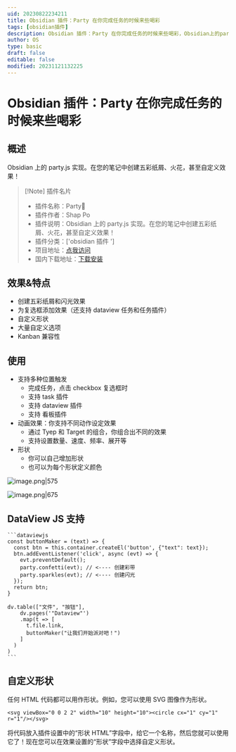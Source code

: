 ```yaml
---
uid: 20230822234211
title: Obsidian 插件：Party 在你完成任务的时候来些喝彩
tags: [obsidian插件]
description: Obsidian 插件：Party 在你完成任务的时候来些喝彩，Obsidian上的party.js实现。在您的笔记中创建五彩纸屑、火花，甚至自定义效果！
author: OS
type: basic
draft: false
editable: false
modified: 20231121132225
---
```


# Obsidian 插件：Party 在你完成任务的时候来些喝彩

## 概述

Obsidian 上的 party.js 实现。在您的笔记中创建五彩纸屑、火花，甚至自定义效果！

> [!Note] 插件名片
> - 插件名称：Party🎉
> - 插件作者：Shap Po
> - 插件说明：Obsidian 上的 party.js 实现。在您的笔记中创建五彩纸屑、火花，甚至自定义效果！
> - 插件分类：['obsidian 插件 ']
> - 项目地址：[点我访问](https://github.com/shap-po/obsidian-party)
> - 国内下载地址：[下载安装](https://pkmer.cn/products/plugin/pluginMarket/?obsidian-party)

## 效果&特点

- 创建五彩纸屑和闪光效果
- 为复选框添加效果（还支持 dataview 任务和任务插件）
- 自定义形状
- 大量自定义选项
- Kanban 兼容性

## 使用

- 支持多种位置触发
	- 完成任务，点击 checkbox 复选框时
	- 支持 task 插件
	- 支持 dataview 插件
	- 支持 看板插件
- 动画效果：你支持不同动作设定效果
	- 通过 Tyep 和 Target 的组合，你组合出不同的效果
	- 支持设置数量、速度、频率、展开等
- 形状
	- 你可以自己增加形状
	- 也可以为每个形状定义颜色

![image.png|575](https://cdn.pkmer.cn/images/20230918172608.png!pkmer)

![image.png|675](https://cdn.pkmer.cn/images/20230918172617.png!pkmer)

## DataView JS 支持

````
```dataviewjs
const buttonMaker = (text) => {
  const btn = this.container.createEl('button', {"text": text});
  btn.addEventListener('click', async (evt) => {
    evt.preventDefault();
    party.confetti(evt); // <---- 创建彩带
    party.sparkles(evt); // <---- 创建闪光
  });
  return btn;
}

dv.table(["文件", "按钮"],
	dv.pages('"Dataview"')
    .map(t => [
      t.file.link,
      buttonMaker("让我们开始派对吧！")
    ]
  )
)
```
````

## 自定义形状

任何 HTML 代码都可以用作形状。例如，您可以使用 SVG 图像作为形状。

```
<svg viewBox="0 0 2 2" width="10" height="10"><circle cx="1" cy="1" r="1"/></svg>
```

将代码放入插件设置中的“形状 HTML”字段中，给它一个名称，然后您就可以使用它了！现在您可以在效果设置的“形状”字段中选择自定义形状。
